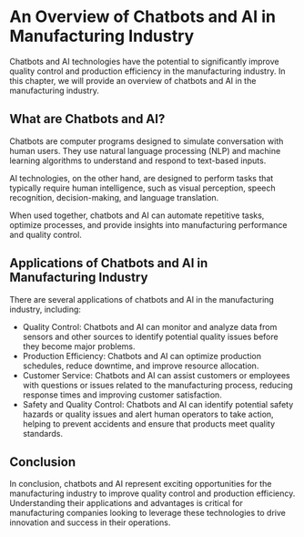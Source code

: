 An Overview of Chatbots and AI in Manufacturing Industry
==============================================================================================================

Chatbots and AI technologies have the potential to significantly improve quality control and production efficiency in the manufacturing industry. In this chapter, we will provide an overview of chatbots and AI in the manufacturing industry.

What are Chatbots and AI?
-------------------------

Chatbots are computer programs designed to simulate conversation with human users. They use natural language processing (NLP) and machine learning algorithms to understand and respond to text-based inputs.

AI technologies, on the other hand, are designed to perform tasks that typically require human intelligence, such as visual perception, speech recognition, decision-making, and language translation.

When used together, chatbots and AI can automate repetitive tasks, optimize processes, and provide insights into manufacturing performance and quality control.

Applications of Chatbots and AI in Manufacturing Industry
---------------------------------------------------------

There are several applications of chatbots and AI in the manufacturing industry, including:

* Quality Control: Chatbots and AI can monitor and analyze data from sensors and other sources to identify potential quality issues before they become major problems.
* Production Efficiency: Chatbots and AI can optimize production schedules, reduce downtime, and improve resource allocation.
* Customer Service: Chatbots and AI can assist customers or employees with questions or issues related to the manufacturing process, reducing response times and improving customer satisfaction.
* Safety and Quality Control: Chatbots and AI can identify potential safety hazards or quality issues and alert human operators to take action, helping to prevent accidents and ensure that products meet quality standards.

Conclusion
----------

In conclusion, chatbots and AI represent exciting opportunities for the manufacturing industry to improve quality control and production efficiency. Understanding their applications and advantages is critical for manufacturing companies looking to leverage these technologies to drive innovation and success in their operations.
